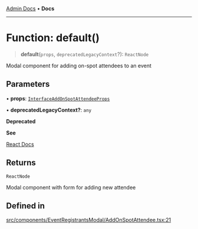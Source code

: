 [Admin Docs](/) • **Docs**

***

# Function: default()

> **default**(`props`, `deprecatedLegacyContext`?): `ReactNode`

Modal component for adding on-spot attendees to an event

## Parameters

• **props**: [`InterfaceAddOnSpotAttendeeProps`](../../../../utils/interfaces/interfaces/InterfaceAddOnSpotAttendeeProps.md)

• **deprecatedLegacyContext?**: `any`

**Deprecated**

**See**

[React Docs](https://legacy.reactjs.org/docs/legacy-context.html#referencing-context-in-lifecycle-methods)

## Returns

`ReactNode`

Modal component with form for adding new attendee

## Defined in

[src/components/EventRegistrantsModal/AddOnSpotAttendee.tsx:21](https://github.com/PalisadoesFoundation/talawa-admin/blob/main/src/components/EventRegistrantsModal/AddOnSpotAttendee.tsx#L21)
